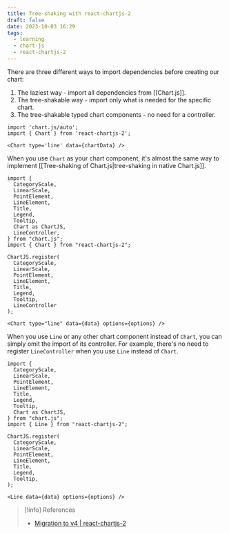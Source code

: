 ```yaml
---
title: Tree-shaking with react-chartjs-2
draft: false
date: 2023-10-03 16:29
tags:
  - learning
  - chart-js
  - react-chartjs-2
---
```


There are three different ways to import dependencies before creating our chart:
1. The laziest way - import all dependencies from [[Chart.js]].
2. The tree-shakable way - import only what is needed for the specific chart.
3. The tree-shakable typed chart components - no need for a controller.

```tsx title="lazy way" {1}
import 'chart.js/auto';  
import { Chart } from 'react-chartjs-2';  
  
<Chart type='line' data={chartData} />
```

When you use `Chart` as your chart component, it's almost the same way to implement [[Tree-shaking of Chart.js|tree-shaking in native Chart.js]].

```tsx title="tree-shakable way" {10,12,22,25}
import {
  CategoryScale,
  LinearScale,
  PointElement,
  LineElement,
  Title,
  Legend,
  Tooltip,
  Chart as ChartJS,
  LineController,
} from "chart.js";
import { Chart } from "react-chartjs-2";

ChartJS.register(
  CategoryScale,
  LinearScale,
  PointElement,
  LineElement,
  Title,
  Legend,
  Tooltip,
  LineController
);

<Chart type="line" data={data} options={options} />
```

When you use `Line` or any other chart component instead of `Chart`, you can simply omit the import of its controller. For example, there's no need to register `LineController` when you use `Line` instead of `Chart`.

```tsx title="typed chart components" {11,23}
import {
  CategoryScale,
  LinearScale,
  PointElement,
  LineElement,
  Title,
  Legend,
  Tooltip,
  Chart as ChartJS,
} from "chart.js";
import { Line } from "react-chartjs-2";

ChartJS.register(
  CategoryScale,
  LinearScale,
  PointElement,
  LineElement,
  Title,
  Legend,
  Tooltip,
);

<Line data={data} options={options} />
```

> [!info] References
> - [Migration to v4 | react-chartjs-2](https://react-chartjs-2.js.org/docs/migration-to-v4#tree-shaking)
